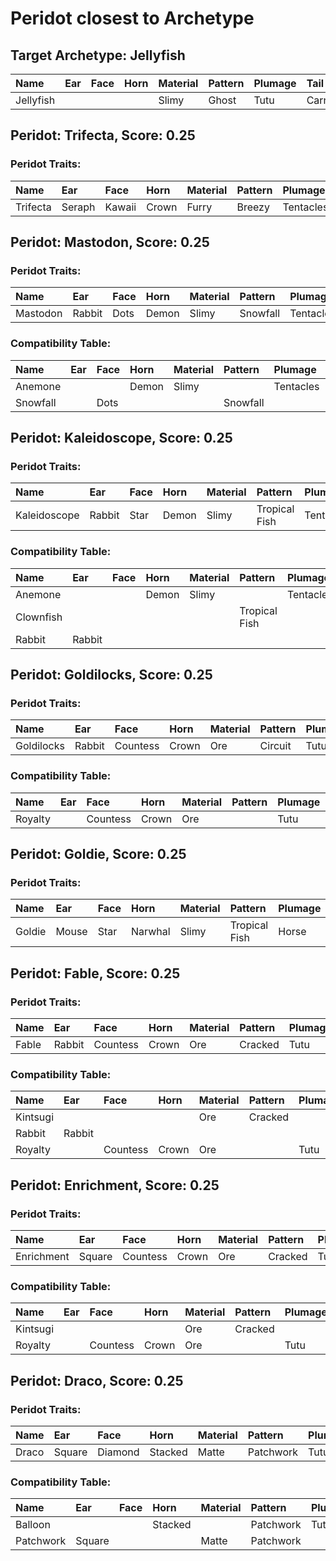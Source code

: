 # Peridot closest to Archetype

## Target Archetype: Jellyfish
| Name      | Ear  | Face | Horn | Material | Pattern | Plumage | Tail     |
| :-------- | :--- | :--- | :--- | :------- | :------ | :------ | :------- |
| Jellyfish |      |      |      | Slimy    | Ghost   | Tutu    | Carnival |

## Peridot: Trifecta, Score: 0.25

### Peridot Traits:
| Name     | Ear    | Face   | Horn  | Material | Pattern | Plumage   | Tail     |
| :------- | :----- | :----- | :---- | :------- | :------ | :-------- | :------- |
| Trifecta | Seraph | Kawaii | Crown | Furry    | Breezy  | Tentacles | Carnival |

## Peridot: Mastodon, Score: 0.25

### Peridot Traits:
| Name     | Ear    | Face | Horn  | Material | Pattern  | Plumage   | Tail      |
| :------- | :----- | :--- | :---- | :------- | :------- | :-------- | :-------- |
| Mastodon | Rabbit | Dots | Demon | Slimy    | Snowfall | Tentacles | Snowflake |

### Compatibility Table:
| Name     | Ear  | Face | Horn  | Material | Pattern  | Plumage   | Tail      |
| :------- | :--- | :--- | :---- | :------- | :------- | :-------- | :-------- |
| Anemone  |      |      | Demon | Slimy    |          | Tentacles |           |
| Snowfall |      | Dots |       |          | Snowfall |           | Snowflake |

## Peridot: Kaleidoscope, Score: 0.25

### Peridot Traits:
| Name         | Ear    | Face | Horn  | Material | Pattern       | Plumage   | Tail   |
| :----------- | :----- | :--- | :---- | :------- | :------------ | :-------- | :----- |
| Kaleidoscope | Rabbit | Star | Demon | Slimy    | Tropical Fish | Tentacles | Rabbit |

### Compatibility Table:
| Name      | Ear    | Face | Horn  | Material | Pattern       | Plumage   | Tail   |
| :-------- | :----- | :--- | :---- | :------- | :------------ | :-------- | :----- |
| Anemone   |        |      | Demon | Slimy    |               | Tentacles |        |
| Clownfish |        |      |       |          | Tropical Fish |           |        |
| Rabbit    | Rabbit |      |       |          |               |           | Rabbit |

## Peridot: Goldilocks, Score: 0.25

### Peridot Traits:
| Name       | Ear    | Face     | Horn  | Material | Pattern | Plumage | Tail    |
| :--------- | :----- | :------- | :---- | :------- | :------ | :------ | :------ |
| Goldilocks | Rabbit | Countess | Crown | Ore      | Circuit | Tutu    | Ribcage |

### Compatibility Table:
| Name    | Ear  | Face     | Horn  | Material | Pattern | Plumage | Tail |
| :------ | :--- | :------- | :---- | :------- | :------ | :------ | :--- |
| Royalty |      | Countess | Crown | Ore      |         | Tutu    |      |

## Peridot: Goldie, Score: 0.25

### Peridot Traits:
| Name   | Ear   | Face | Horn    | Material | Pattern       | Plumage | Tail  |
| :----- | :---- | :--- | :------ | :------- | :------------ | :------ | :---- |
| Goldie | Mouse | Star | Narwhal | Slimy    | Tropical Fish | Horse   | Horse |

## Peridot: Fable, Score: 0.25

### Peridot Traits:
| Name  | Ear    | Face     | Horn  | Material | Pattern | Plumage | Tail   |
| :---- | :----- | :------- | :---- | :------- | :------ | :------ | :----- |
| Fable | Rabbit | Countess | Crown | Ore      | Cracked | Tutu    | Rabbit |

### Compatibility Table:
| Name     | Ear    | Face     | Horn  | Material | Pattern | Plumage | Tail   |
| :------- | :----- | :------- | :---- | :------- | :------ | :------ | :----- |
| Kintsugi |        |          |       | Ore      | Cracked |         |        |
| Rabbit   | Rabbit |          |       |          |         |         | Rabbit |
| Royalty  |        | Countess | Crown | Ore      |         | Tutu    |        |

## Peridot: Enrichment, Score: 0.25

### Peridot Traits:
| Name       | Ear    | Face     | Horn  | Material | Pattern | Plumage | Tail      |
| :--------- | :----- | :------- | :---- | :------- | :------ | :------ | :-------- |
| Enrichment | Square | Countess | Crown | Ore      | Cracked | Tutu    | Asparagus |

### Compatibility Table:
| Name     | Ear  | Face     | Horn  | Material | Pattern | Plumage | Tail |
| :------- | :--- | :------- | :---- | :------- | :------ | :------ | :--- |
| Kintsugi |      |          |       | Ore      | Cracked |         |      |
| Royalty  |      | Countess | Crown | Ore      |         | Tutu    |      |

## Peridot: Draco, Score: 0.25

### Peridot Traits:
| Name  | Ear    | Face    | Horn    | Material | Pattern   | Plumage | Tail      |
| :---- | :----- | :------ | :------ | :------- | :-------- | :------ | :-------- |
| Draco | Square | Diamond | Stacked | Matte    | Patchwork | Tutu    | Accordion |

### Compatibility Table:
| Name      | Ear    | Face | Horn    | Material | Pattern   | Plumage | Tail      |
| :-------- | :----- | :--- | :------ | :------- | :-------- | :------ | :-------- |
| Balloon   |        |      | Stacked |          | Patchwork | Tutu    |           |
| Patchwork | Square |      |         | Matte    | Patchwork |         | Accordion |

